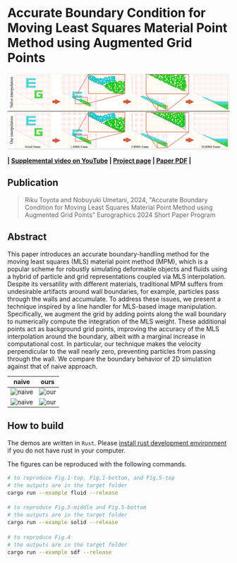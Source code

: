 # Accurate Boundary Condition for Moving Least Squares Material Point Method using Augmented Grid Points

![teaser](https://github.com/nobuyuki83/accurate_bc_for_mls_mpm/blob/images/teaser.png)


 **| [Supplemental video on YouTube](https://youtu.be/Rcp94v6mU3w) | [Project page](https://cgenglab.github.io/en/publication/eg24short_mlsmpm/) | [Paper PDF](https://www.dropbox.com/scl/fi/3ldjvx7ilitsk9haeoy7p/2024_egshort_mlsmpm.pdf?rlkey=4oofpry4tdvkhl2zxpyy64h0l&dl=0) |**

## Publication

> Riku Toyota and Nobuyuki Umetani, 2024, "Accurate Boundary Condition for Moving Least Squares 
Material Point Method using Augmented Grid Points" Eurographics 2024 Short Paper Program


## Abstract
This paper introduces an accurate boundary-handling method for 
the moving least squares (MLS) material point method (MPM), 
which is a popular scheme for robustly simulating deformable objects and 
fluids using a hybrid of particle and grid representations coupled 
via MLS interpolation. Despite its versatility with different materials, 
traditional MPM suffers from undesirable artifacts around wall boundaries,
for example, particles pass through the walls and accumulate. 
To address these issues, we present a technique inspired by a line handler
for MLS-based image manipulation. Specifically, we augment the grid 
by adding points along the wall boundary to numerically compute 
the integration of the MLS weight. These additional points act 
as background grid points, improving the accuracy of the MLS 
interpolation around the boundary, albeit with a marginal increase 
in computational cost. In particular, our technique makes 
the velocity perpendicular to the wall nearly zero, 
preventing particles from passing through the wall.
We compare the boundary behavior of 2D simulation against that of 
naive approach.

| naive      | ours     |
|------------|----------|
| ![naive](https://github.com/nobuyuki83/accurate_bc_for_mls_mpm/blob/images/naive_nonslip.gif) | ![our](https://github.com/nobuyuki83/accurate_bc_for_mls_mpm/blob/images/ours_nonslip.gif) |
| ![naive](https://github.com/nobuyuki83/accurate_bc_for_mls_mpm/blob/images/naive_nonslip_sphere.gif) | ![our](https://github.com/nobuyuki83/accurate_bc_for_mls_mpm/blob/images/ours_nonslip_sphere.gif) |


## How to build

The demos are written in `Rust`. Please [install rust development environment](https://www.rust-lang.org/learn/get-started) if you do not have rust in your computer.    

The figures can be reproduced with the following commands.
```bash
# to reproduce Fig.1-top, Fig.1-bottom, and Fig.5-top
# the outputs are in the target folder 
cargo run --example fluid --release

# to reproduce Fig.5-middle and Fig.5-bottom
# the outputs are in the target folder
cargo run --example solid --release

# to reproduce Fig.4
# the outputs are in the target folder
cargo run --example sdf --release 
```